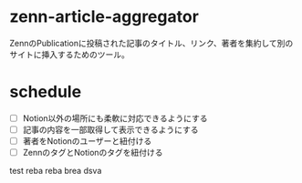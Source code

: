 # zenn-article-aggregator
ZennのPublicationに投稿された記事のタイトル、リンク、著者を集約して別のサイトに挿入するためのツール。

# schedule
- [ ] Notion以外の場所にも柔軟に対応できるようにする
- [ ] 記事の内容を一部取得して表示できるようにする
- [ ] 著者をNotionのユーザーと紐付ける
- [ ] ZennのタグとNotionのタグを紐付ける

test
reba
reba
brea
dsva
